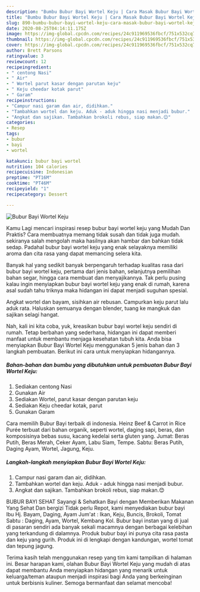```yaml
---
description: "Bumbu Bubur Bayi Wortel Keju | Cara Masak Bubur Bayi Wortel Keju Yang Sedap"
title: "Bumbu Bubur Bayi Wortel Keju | Cara Masak Bubur Bayi Wortel Keju Yang Sedap"
slug: 890-bumbu-bubur-bayi-wortel-keju-cara-masak-bubur-bayi-wortel-keju-yang-sedap
date: 2020-08-25T04:14:11.175Z
image: https://img-global.cpcdn.com/recipes/24c911969536fbcf/751x532cq70/bubur-bayi-wortel-keju-foto-resep-utama.jpg
thumbnail: https://img-global.cpcdn.com/recipes/24c911969536fbcf/751x532cq70/bubur-bayi-wortel-keju-foto-resep-utama.jpg
cover: https://img-global.cpcdn.com/recipes/24c911969536fbcf/751x532cq70/bubur-bayi-wortel-keju-foto-resep-utama.jpg
author: Brett Parsons
ratingvalue: 3
reviewcount: 12
recipeingredient:
- " centong Nasi"
- " Air"
- " Wortel parut kasar dengan parutan keju"
- " Keju cheedar kotak parut"
- " Garam"
recipeinstructions:
- "Campur nasi garam dan air, didihkan."
- "Tambahkan wortel dan keju. Aduk - aduk hingga nasi menjadi bubur."
- "Angkat dan sajikan. Tambahkan brokoli rebus, siap makan.😊"
categories:
- Resep
tags:
- bubur
- bayi
- wortel

katakunci: bubur bayi wortel 
nutrition: 104 calories
recipecuisine: Indonesian
preptime: "PT16M"
cooktime: "PT46M"
recipeyield: "1"
recipecategory: Dessert

---
```



![Bubur Bayi Wortel Keju](https://img-global.cpcdn.com/recipes/24c911969536fbcf/751x532cq70/bubur-bayi-wortel-keju-foto-resep-utama.jpg)

Kamu Lagi mencari inspirasi resep bubur bayi wortel keju yang Mudah Dan Praktis? Cara membuatnya memang tidak susah dan tidak juga mudah. sekiranya salah mengolah maka hasilnya akan hambar dan bahkan tidak sedap. Padahal bubur bayi wortel keju yang enak selayaknya memiliki aroma dan cita rasa yang dapat memancing selera kita.

Banyak hal yang sedikit banyak berpengaruh terhadap kualitas rasa dari bubur bayi wortel keju, pertama dari jenis bahan, selanjutnya pemilihan bahan segar, hingga cara membuat dan menyajikannya. Tak perlu pusing kalau ingin menyiapkan bubur bayi wortel keju yang enak di rumah, karena asal sudah tahu triknya maka hidangan ini dapat menjadi suguhan spesial.

Angkat wortel dan bayam, sisihkan air rebusan. Campurkan keju parut lalu aduk rata. Haluskan semuanya dengan blender, tuang ke mangkuk dan sajikan selagi hangat.


Nah, kali ini kita coba, yuk, kreasikan bubur bayi wortel keju sendiri di rumah. Tetap berbahan yang sederhana, hidangan ini dapat memberi manfaat untuk membantu menjaga kesehatan tubuh kita. Anda bisa menyiapkan Bubur Bayi Wortel Keju menggunakan 5 jenis bahan dan 3 langkah pembuatan. Berikut ini cara untuk menyiapkan hidangannya.

<!--inarticleads1-->

##### Bahan-bahan dan bumbu yang dibutuhkan untuk pembuatan Bubur Bayi Wortel Keju:

1. Sediakan  centong Nasi
1. Gunakan  Air
1. Sediakan  Wortel, parut kasar dengan parutan keju
1. Sediakan  Keju cheedar kotak, parut
1. Gunakan  Garam


Cara memilih Bubur Bayi terbaik di indonesia. Heinz Beef &amp; Carrot in Rice Purée terbuat dari bahan organik, seperti wortel, daging sapi, beras, dan komposisinya bebas susu, kacang kedelai serta gluten yang. Jumat: Beras Putih, Beras Merah, Ceker Ayam, Labu Siam, Tempe. Sabtu: Beras Putih, Daging Ayam, Wortel, Jagung, Keju. 

<!--inarticleads2-->

##### Langkah-langkah menyiapkan Bubur Bayi Wortel Keju:

1. Campur nasi garam dan air, didihkan.
1. Tambahkan wortel dan keju. Aduk - aduk hingga nasi menjadi bubur.
1. Angkat dan sajikan. Tambahkan brokoli rebus, siap makan.😊


BUBUR BAYI SEHAT Sayangi &amp; Sehatkan Bayi dengan Memberikan Makanan Yang Sehat Dan bergizi Tidak perlu Repot, kami menyediakan bubur bayi Ibu Hj. Bayam, Daging, Ayam Jum&#39;at : Ikan, Keju, Buncis, Brokoli, Tomat Sabtu : Daging, Ayam, Wortel, Kembang Kol. Bubur bayi instan yang di jual di pasaran sendiri ada banyak sekali macamnya dengan berbagai kelebihan yang terkandung di dalamnya. Produk bubur bayi ini punya cita rasa pasta dan keju yang gurih. Produk ini di lengkapi dengan kandungan, wortel tomat dan tepung jagung. 

Terima kasih telah menggunakan resep yang tim kami tampilkan di halaman ini. Besar harapan kami, olahan Bubur Bayi Wortel Keju yang mudah di atas dapat membantu Anda menyiapkan hidangan yang menarik untuk keluarga/teman ataupun menjadi inspirasi bagi Anda yang berkeinginan untuk berbisnis kuliner. Semoga bermanfaat dan selamat mencoba!
